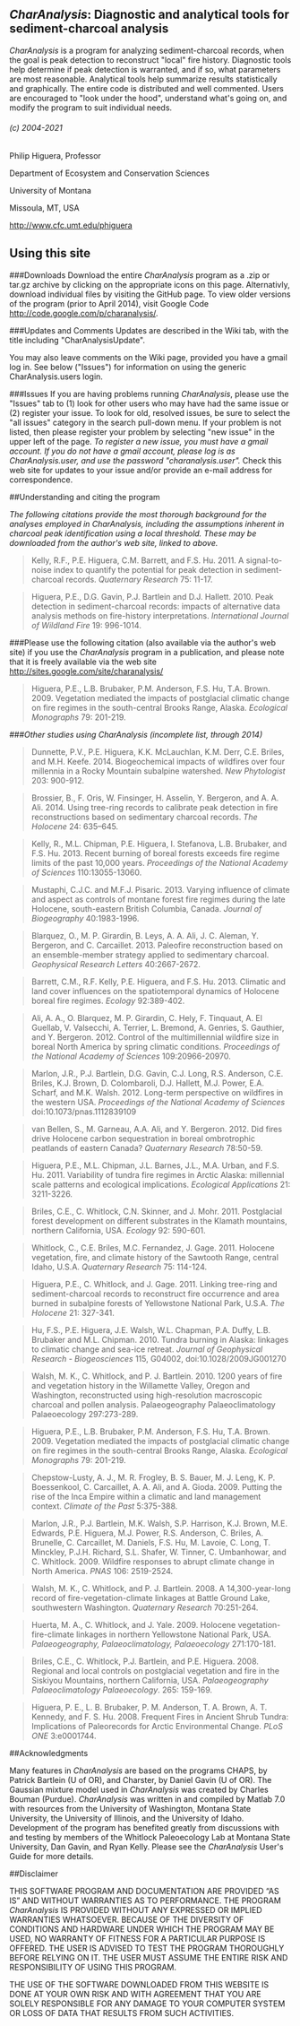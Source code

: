 ﻿## _CharAnalysis_: Diagnostic and analytical tools for sediment-charcoal analysis

_CharAnalysis_ is a program for analyzing sediment-charcoal records, when the goal is peak detection to reconstruct "local" fire history. Diagnostic tools help determine if peak detection is warranted, and if so, what parameters are most reasonable. Analytical tools help summarize results statistically and graphically. The entire code is distributed and well commented. Users are encouraged to "look under the hood", understand what's going on, and modify the program to suit individual needs.

###### (c) 2004-2021

Philip Higuera, Professor

Department of Ecosystem and Conservation Sciences 

University of Montana

Missoula, MT, USA

http://www.cfc.umt.edu/phiguera 

## Using this site 
###Downloads
Download the entire _CharAnalysis_ program as a .zip or tar.gz archive by clicking on the appropriate icons on this page. Alternativly, download individual files by visiting the GitHub page. To view older versions of the program (prior to April 2014), visit Google Code http://code.google.com/p/charanalysis/.

###Updates and Comments
Updates are described in the Wiki tab, with the title including "CharAnalysisUpdate".

You may also leave comments on the Wiki page, provided you have a gmail log in. See below ("Issues") for information on using the generic CharAnalysis.users login.

###Issues
If you are having problems running _CharAnalysis_, please use the "Issues" tab to (1) look for other users who may have had the same issue or (2) register your issue. To look for old, resolved issues, be sure to select the "all issues" category in the search pull-down menu. If your problem is not listed, then please register your problem by selecting "new issue" in the upper left of the page. _To register a new issue, you must have a gmail account. If you do not have a gmail account, please log is as CharAnalysis.user, and use the password "charanalysis.user"._ Check this web site for updates to your issue and/or provide an e-mail address for correspondence.


##Understanding and citing the program

*The following citations provide the most thorough background for the analyses employed in _CharAnalysis_, including the assumptions inherent in charcoal peak identification using a local threshold. These may be downloaded from the author's web site, linked to above.*

> Kelly, R.F., P.E. Higuera, C.M. Barrett, and F.S. Hu. 2011. A signal-to-noise index to quantify the potential for peak detection in sediment-charcoal records. _Quaternary Research_ 75: 11-17.

> Higuera, P.E., D.G. Gavin, P.J. Bartlein and D.J. Hallett. 2010. Peak detection in sediment-charcoal records: impacts of alternative data analysis methods on fire-history interpretations. _International Journal of Wildland Fire_ 19: 996-1014. 

###Please use the following citation (also available via the author's web site) if you use the _CharAnalysis_ program in a publication, and please note that it is freely available via the web site http://sites.google.com/site/charanalysis/ 

> Higuera, P.E., L.B. Brubaker, P.M. Anderson, F.S. Hu, T.A. Brown. 2009. Vegetation mediated the impacts of postglacial climatic change on fire regimes in the south-central Brooks  Range, Alaska. _Ecological Monographs_ 79: 201-219. 


###*Other studies using _CharAnalysis_ (incomplete list, through 2014)*

> Dunnette, P.V., P.E. Higuera, K.K. McLauchlan, K.M. Derr, C.E. Briles, and M.H. Keefe. 2014. Biogeochemical impacts of wildfires over four millennia in a Rocky Mountain subalpine watershed. _New Phytologist_ 203: 900-912.

> Brossier, B., F. Oris, W. Finsinger, H. Asselin, Y. Bergeron, and A. A. Ali. 2014. Using tree-ring records to calibrate peak detection in fire reconstructions based on sedimentary charcoal records. _The Holocene_ 24: 635–645.

> Kelly, R., M.L. Chipman, P.E. Higuera, I. Stefanova, L.B. Brubaker, and F.S. Hu. 2013. Recent burning of boreal forests exceeds fire regime limits of the past 10,000 years. _Proceedings of the National Academy of Sciences_ 110:13055-13060.

> Mustaphi, C.J.C. and M.F.J. Pisaric. 2013. Varying influence of climate and aspect as controls of montane forest fire regimes during the late Holocene, south-eastern British Columbia, Canada. _Journal of Biogeography_ 40:1983-1996.

> Blarquez, O., M. P. Girardin, B. Leys, A. A. Ali, J. C. Aleman, Y. Bergeron, and C. Carcaillet. 2013. Paleofire reconstruction based on an ensemble-member strategy applied to sedimentary charcoal. _Geophysical Research Letters_ 40:2667-2672.

> Barrett, C.M., R.F. Kelly, P.E. Higuera, and F.S. Hu. 2013. Climatic and land cover influences on the spatiotemporal dynamics of Holocene boreal fire regimes. _Ecology_ 92:389-402.

> Ali, A. A., O. Blarquez, M. P. Girardin, C. Hely, F. Tinquaut, A. El Guellab, V. Valsecchi, A. Terrier, L. Bremond, A. Genries, S. Gauthier, and Y. Bergeron. 2012. Control of the multimillennial wildfire size in boreal North America by spring climatic conditions. _Proceedings of the National Academy of Sciences_ 109:20966-20970.

> Marlon, J.R., P.J. Bartlein, D.G. Gavin, C.J. Long, R.S. Anderson, C.E. Briles, K.J. Brown, D. Colombaroli, D.J. Hallett, M.J. Power, E.A. Scharf, and M.K. Walsh. 2012. Long-term perspective on wildfires in the western USA. _Proceedings of the National Academy of Sciences_ doi:10.1073/pnas.1112839109 

> van Bellen, S., M. Garneau, A.A. Ali, and Y. Bergeron. 2012. Did fires drive Holocene carbon sequestration in boreal ombrotrophic peatlands of eastern Canada? _Quaternary Research_ 78:50-59.

> Higuera, P.E., M.L. Chipman, J.L. Barnes, J.L., M.A. Urban, and F.S. Hu. 2011. Variability of tundra fire regimes in Arctic Alaska: millennial scale patterns and ecological implications. _Ecological Applications_ 21: 3211-3226.
     
> Briles, C.E., C. Whitlock, C.N. Skinner, and J. Mohr. 2011. Postglacial forest development on different substrates in the Klamath mountains, northern California, USA. _Ecology_ 92: 590-601. 
     
> Whitlock, C., C.E. Briles, M.C. Fernandez, J. Gage. 2011. Holocene vegetation, fire, and climate history of the Sawtooth Range, central Idaho, U.S.A. _Quaternary Research_ 75: 114-124.
     
> Higuera, P.E., C. Whitlock, and J. Gage. 2011. Linking tree-ring and sediment-charcoal records to reconstruct fire occurrence and area burned in subalpine forests of Yellowstone National Park, U.S.A. _The Holocene_ 21: 327-341. 

> Hu, F.S., P.E. Higuera, J.E. Walsh, W.L. Chapman, P.A. Duffy, L.B. Brubaker and M.L. Chipman. 2010. Tundra burning in Alaska: linkages to climatic change and sea-ice retreat. _Journal of Geophysical Research - Biogeosciences_ 115, G04002, doi:10.1028/2009JG001270

> Walsh, M. K., C. Whitlock, and P. J. Bartlein. 2010. 1200 years of fire and vegetation history in the Willamette Valley, Oregon and Washington, reconstructed using high-resolution macroscopic charcoal and pollen analysis. Palaeogeography Palaeoclimatology Palaeoecology 297:273-289.

> Higuera, P.E., L.B. Brubaker, P.M. Anderson, F.S. Hu, T.A. Brown. 2009. Vegetation mediated the impacts of postglacial climatic change on fire regimes in the south-central Brooks  Range, Alaska. _Ecological Monographs_ 79: 201-219. 

> Chepstow-Lusty, A. J., M. R. Frogley, B. S. Bauer, M. J. Leng, K. P. Boessenkool, C. Carcaillet, A. A. Ali, and A. Gioda. 2009. Putting the rise of the Inca Empire within a climatic and land management context. _Climate of the Past_ 5:375-388.

> Marlon, J.R., P.J. Bartlein, M.K. Walsh, S.P. Harrison, K.J. Brown, M.E. Edwards, P.E. Higuera, M.J. Power, R.S. Anderson, C. Briles, A. Brunelle, C. Carcaillet, M. Daniels, F.S. Hu, M. Lavoie, C. Long, T. Minckley, P.J.H. Richard, S.L. Shafer, W. Tinner, C. Umbanhowar, and C. Whitlock. 2009. Wildfire responses to abrupt climate change in North America. _PNAS_ 106: 2519-2524. 

> Walsh, M. K., C. Whitlock, and P. J. Bartlein. 2008. A 14,300-year-long record of fire-vegetation-climate linkages at Battle Ground Lake, southwestern Washington. _Quaternary Research_ 70:251-264.

> Huerta, M. A., C. Whitlock, and J. Yale. 2009. Holocene vegetation-fire-climate linkages in northern Yellowstone National Park, USA. _Palaeogeography, Palaeoclimatology, Palaeoecology_ 271:170-181.

> Briles, C.E., C. Whitlock, P.J. Bartlein, and P.E. Higuera. 2008. Regional and local controls on postglacial vegetation and fire in the Siskiyou Mountains, northern California, USA. _Palaeogeography Palaeoclimatology Palaeoecology_. 265: 159-169. 

> Higuera, P. E., L. B. Brubaker, P. M. Anderson, T. A. Brown, A. T. Kennedy, and F. S. Hu. 2008. Frequent Fires in Ancient Shrub Tundra: Implications of Paleorecords for Arctic Environmental Change. _PLoS ONE_ 3:e0001744.


##Acknowledgments

Many features in _CharAnalysis_ are based on the programs CHAPS, by Patrick Bartlein (U of OR), and Charster, by Daniel Gavin (U of OR). The Gaussian mixture model used in _CharAnalysis_ was created by Charles Bouman (Purdue). _CharAnalysis_ was written in and compiled by Matlab 7.0 with resources from the University of Washington, Montana State University, the University of Illinois, and the University of Idaho. Development of the program has benefited greatly from discussions with and testing by members of the Whitlock Paleoecology Lab at Montana State University, Dan Gavin, and Ryan Kelly. Please see the _CharAnalysis_ User's Guide for more details.


##Disclaimer

THIS SOFTWARE PROGRAM AND DOCUMENTATION ARE PROVIDED “AS IS” AND WITHOUT WARRANTIES AS TO
PERFORMANCE. THE PROGRAM _CharAnalysis_ IS PROVIDED WITHOUT ANY EXPRESSED OR IMPLIED WARRANTIES WHATSOEVER. BECAUSE OF THE DIVERSITY OF CONDITIONS AND HARDWARE UNDER WHICH THE PROGRAM MAY BE USED, NO WARRANTY OF FITNESS FOR A PARTICULAR PURPOSE IS OFFERED. THE USER IS ADVISED TO TEST THE PROGRAM THOROUGHLY BEFORE RELYING ON IT. THE USER MUST ASSUME THE ENTIRE RISK AND RESPONSIBILITY OF USING THIS PROGRAM.

THE USE OF THE SOFTWARE DOWNLOADED FROM THIS WEBSITE IS DONE AT YOUR OWN RISK AND WITH AGREEMENT THAT YOU ARE SOLELY RESPONSIBLE FOR ANY DAMAGE TO YOUR COMPUTER SYSTEM OR LOSS OF DATA THAT RESULTS FROM SUCH ACTIVITIES.

